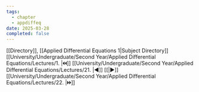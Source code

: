 ```yaml
---
tags:
  - chapter
  - appdiffeq
date: 2025-03-28
completed: false
---
```

[[Directory]], [[Applied Differential Equations 1|Subject Directory]]
[[University/Undergraduate/Second Year/Applied Differential Equations/Lectures/1. |🞀🞀]] [[University/Undergraduate/Second Year/Applied Differential Equations/Lectures/21. |◀]] [[|▶]] [[University/Undergraduate/Second Year/Applied Differential Equations/Lectures/22. |🞂🞂]]
# 
## 
### 